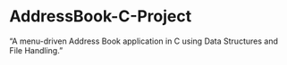 # AddressBook-C-Project
“A menu-driven Address Book application in C using Data Structures and File Handling.”

